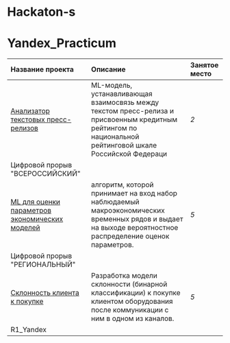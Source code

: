 # Hackaton-s
# Yandex_Practicum
| Название проекта | Описание | Занятое место |
| :---------------------- | :---------------------- | :---------------------- |
| [Анализатор текстовых пресс-релизов](rating-agency-analyser-main) |ML-модель, устанавливающая взаимосвязь между текстом пресс-релиза и присвоенным кредитным рейтингом по национальной рейтинговой шкале Российской Федераци | *2* 
Цифровой прорыв "ВСЕРОССИЙСКИЙ" |
|[ML для оценки параметров экономических моделей](sochi-2023-main) | алгоритм, которой принимает на вход набор наблюдаемый макроэкономических временных рядов и выдает на выходе вероятностное распределение оценок параметров.| *5* 
Цифровой прорыв "РЕГИОНАЛЬНЫЙ"  |
|[Склонность клиента к покупке](hackaton_R1_october_2023) | Разработка модели склонности (бинарной классификации) к покупке клиентом оборудования после коммуникации с ним в одном из каналов. | *5* 
R1_Yandex |
